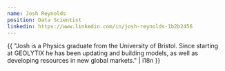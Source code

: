 ```yaml
---
name: Josh Reynolds
position: Data Scientist
linkedin: https://www.linkedin.com/in/josh-reynolds-1b2b2456
---
```


{{ "Josh is a Physics graduate from the University of Bristol. Since starting at GEOLYTIX he has been updating and building models, as well as developing resources in new global markets." | i18n }}
